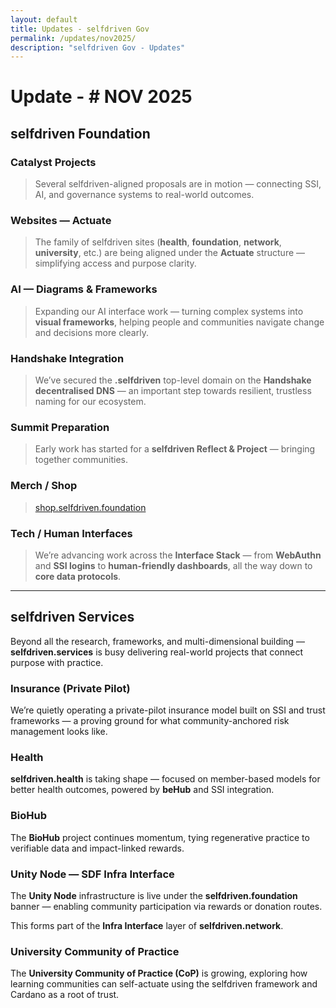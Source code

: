 ```yaml
---
layout: default
title: Updates - selfdriven Gov
permalink: /updates/nov2025/
description: "selfdriven Gov - Updates"
---
```


# Update - # NOV 2025

## selfdriven Foundation

### Catalyst Projects

> Several selfdriven-aligned proposals are in motion — connecting SSI, AI, and governance systems to real-world outcomes.

### Websites — Actuate
> The family of selfdriven sites (**health**, **foundation**, **network**, **university**, etc.) are being aligned under the **Actuate** structure — simplifying access and purpose clarity.

### AI — Diagrams & Frameworks
> Expanding our AI interface work — turning complex systems into **visual frameworks**, helping people and communities navigate change and decisions more clearly.

### Handshake Integration
> We’ve secured the **.selfdriven** top-level domain on the **Handshake decentralised DNS** — an important step towards resilient, trustless naming for our ecosystem.

### Summit Preparation
> Early work has started for a **selfdriven Reflect & Project** — bringing together communities.

### Merch / Shop
> [shop.selfdriven.foundation](https://shop.selfdriven.foundation)

### Tech / Human Interfaces
> We’re advancing work across the **Interface Stack** — from **WebAuthn** and **SSI logins** to **human-friendly dashboards**, all the way down to **core data protocols**.

---

## selfdriven Services

Beyond all the research, frameworks, and multi-dimensional building — **selfdriven.services** is busy delivering real-world projects that connect purpose with practice.

### Insurance (Private Pilot)

We’re quietly operating a private-pilot insurance model built on SSI and trust frameworks — a proving ground for what community-anchored risk management looks like.

### Health

**selfdriven.health** is taking shape  — focused on member-based models for better health outcomes, powered by **beHub** and SSI integration.

### BioHub

The **BioHub** project continues momentum, tying regenerative practice to verifiable data and impact-linked rewards.

### Unity Node — SDF Infra Interface

The **Unity Node** infrastructure is live under the **selfdriven.foundation** banner — enabling community participation via rewards or donation routes.

This forms part of the **Infra Interface** layer of **selfdriven.network**.

### University Community of Practice

The **University Community of Practice (CoP)** is growing, exploring how learning communities can self-actuate using the selfdriven framework and Cardano as a root of trust.